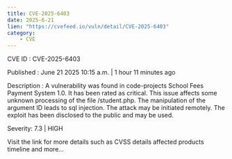 ```yaml
---
title: CVE-2025-6403
date: 2025-6-21
lien: "https://cvefeed.io/vuln/detail/CVE-2025-6403"
category:
    - CVE
---
```


CVE ID : CVE-2025-6403

Published :  June 21
2025
10:15 a.m. | 1 hour
11 minutes ago

Description : A vulnerability was found in code-projects School Fees Payment System 1.0. It has been rated as critical. This issue affects some unknown processing of the file /student.php. The manipulation of the argument ID leads to sql injection. The attack may be initiated remotely. The exploit has been disclosed to the public and may be used.

Severity: 7.3 | HIGH

Visit the link for more details
such as CVSS details
affected products
timeline
and more...
